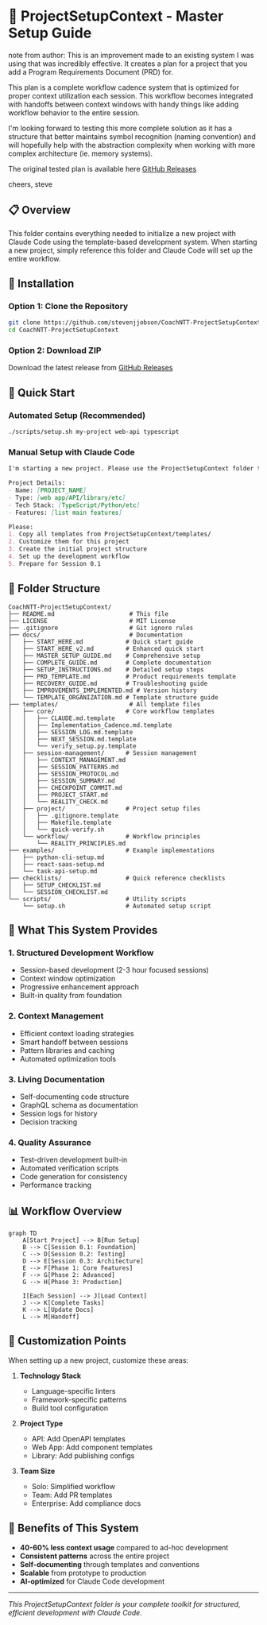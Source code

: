 # 🚀 ProjectSetupContext - Master Setup Guide

note from author: This is an improvement made to an existing system I was using that was incredibly effective. It creates a plan for a project that you add a Program Requirements Document (PRD) for. 

This plan is a complete workflow cadence system that is optimized for proper context utilization each session. This workflow becomes integrated with handoffs between context windows with handy things like adding workflow behavior to the entire session. 

I'm looking forward to testing this more complete solution as it has a structure that better maintains symbol recognition (naming convention) and will hopefully help with the abstraction complexity when working with more complex architecture (ie. memory systems).

The original tested plan is available here [GitHub Releases](https://github.com/stevenjjobson/CoachNTT-ProjectSetupContext/releases)

cheers,
steve

## 📋 Overview
This folder contains everything needed to initialize a new project with Claude Code using the template-based development system. When starting a new project, simply reference this folder and Claude Code will set up the entire workflow.

## 🚀 Installation

### Option 1: Clone the Repository
```bash
git clone https://github.com/stevenjjobson/CoachNTT-ProjectSetupContext.git
cd CoachNTT-ProjectSetupContext
```

### Option 2: Download ZIP
Download the latest release from [GitHub Releases](https://github.com/stevenjjobson/CoachNTT-ProjectSetupContext/releases)

## 🎯 Quick Start

### Automated Setup (Recommended)
```bash
./scripts/setup.sh my-project web-api typescript
```

### Manual Setup with Claude Code
```markdown
I'm starting a new project. Please use the ProjectSetupContext folder to set up the complete development workflow.

Project Details:
- Name: [PROJECT_NAME]
- Type: [web app/API/library/etc]
- Tech Stack: [TypeScript/Python/etc]
- Features: [list main features]

Please:
1. Copy all templates from ProjectSetupContext/templates/
2. Customize them for this project
3. Create the initial project structure
4. Set up the development workflow
5. Prepare for Session 0.1
```

## 📁 Folder Structure

```
CoachNTT-ProjectSetupContext/
├── README.md                     # This file
├── LICENSE                       # MIT License
├── .gitignore                    # Git ignore rules
├── docs/                         # Documentation
│   ├── START_HERE.md            # Quick start guide
│   ├── START_HERE_v2.md         # Enhanced quick start
│   ├── MASTER_SETUP_GUIDE.md    # Comprehensive setup
│   ├── COMPLETE_GUIDE.md        # Complete documentation
│   ├── SETUP_INSTRUCTIONS.md    # Detailed setup steps
│   ├── PRD_TEMPLATE.md          # Product requirements template
│   ├── RECOVERY_GUIDE.md        # Troubleshooting guide
│   ├── IMPROVEMENTS_IMPLEMENTED.md # Version history
│   └── TEMPLATE_ORGANIZATION.md # Template structure guide
├── templates/                    # All template files
│   ├── core/                    # Core workflow templates
│   │   ├── CLAUDE.md.template
│   │   ├── Implementation_Cadence.md.template
│   │   ├── SESSION_LOG.md.template
│   │   ├── NEXT_SESSION.md.template
│   │   └── verify_setup.py.template
│   ├── session-management/      # Session management
│   │   ├── CONTEXT_MANAGEMENT.md
│   │   ├── SESSION_PATTERNS.md
│   │   ├── SESSION_PROTOCOL.md
│   │   ├── SESSION_SUMMARY.md
│   │   ├── CHECKPOINT_COMMIT.md
│   │   ├── PROJECT_START.md
│   │   └── REALITY_CHECK.md
│   ├── project/                 # Project setup files
│   │   ├── .gitignore.template
│   │   ├── Makefile.template
│   │   └── quick-verify.sh
│   └── workflow/                # Workflow principles
│       └── REALITY_PRINCIPLES.md
├── examples/                    # Example implementations
│   ├── python-cli-setup.md
│   ├── react-saas-setup.md
│   └── task-api-setup.md
├── checklists/                  # Quick reference checklists
│   ├── SETUP_CHECKLIST.md
│   └── SESSION_CHECKLIST.md
└── scripts/                     # Utility scripts
    └── setup.sh                 # Automated setup script
```

## 🔧 What This System Provides

### 1. **Structured Development Workflow**
- Session-based development (2-3 hour focused sessions)
- Context window optimization
- Progressive enhancement approach
- Built-in quality from foundation

### 2. **Context Management**
- Efficient context loading strategies
- Smart handoff between sessions
- Pattern libraries and caching
- Automated optimization tools

### 3. **Living Documentation**
- Self-documenting code structure
- GraphQL schema as documentation
- Session logs for history
- Decision tracking

### 4. **Quality Assurance**
- Test-driven development built-in
- Automated verification scripts
- Code generation for consistency
- Performance tracking

## 📊 Workflow Overview

```mermaid
graph TD
    A[Start Project] --> B[Run Setup]
    B --> C[Session 0.1: Foundation]
    C --> D[Session 0.2: Testing]
    D --> E[Session 0.3: Architecture]
    E --> F[Phase 1: Core Features]
    F --> G[Phase 2: Advanced]
    G --> H[Phase 3: Production]
    
    I[Each Session] --> J[Load Context]
    J --> K[Complete Tasks]
    K --> L[Update Docs]
    L --> M[Handoff]
```

## 🎨 Customization Points

When setting up a new project, customize these areas:

1. **Technology Stack**
   - Language-specific linters
   - Framework-specific patterns
   - Build tool configuration

2. **Project Type**
   - API: Add OpenAPI templates
   - Web App: Add component templates
   - Library: Add publishing configs

3. **Team Size**
   - Solo: Simplified workflow
   - Team: Add PR templates
   - Enterprise: Add compliance docs

## 🚀 Benefits of This System

- **40-60% less context usage** compared to ad-hoc development
- **Consistent patterns** across the entire project
- **Self-documenting** through templates and conventions
- **Scalable** from prototype to production
- **AI-optimized** for Claude Code development

---

*This ProjectSetupContext folder is your complete toolkit for structured, efficient development with Claude Code.*
